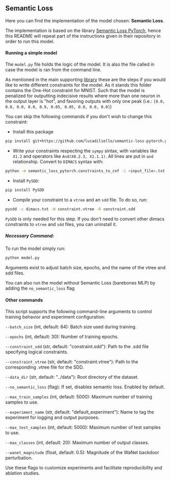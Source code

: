 ## Semantic Loss

Here you can find the implementation of the model chosen: **Semantic Loss**.

The implementation is based on the library [Semantic Loss PyTorch](https://github.com/lucadiliello/semantic-loss-pytorch), hence this README will repeat part of the instructions given in their repository in order to run this model.


#### Running a simple model
The `model.py` file holds the logic of the model. It is also the file called in case the model is ran from the command line.

As mentioned in the main supporting [library](https://github.com/lucadiliello/semantic-loss-pytorch) these are the steps if you would like to write different constraints for the model. As it stands this folder contains the One-Hot constraint for MNIST. Such that the model is penalized for outputting indecisive results where more than one neuron in the output layer is "hot", and favoring outputs with only one peak (i.e.: `[0.0, 0.0, 0.0, 0.0, 0.9, 0.05, 0.05, 0.0, 0.0, 0.0]`)

You can skip the following commands if you don't wish to change this constraint:

- Install this package
```bash
pip install git+https://github.com/lucadiliello/semantic-loss-pytorch.git
```

- Write your constraints respecting the `sympy` sintax, with variables like `X1.2` and operators like `And(X0.2.3, X1.1.1)`. All lines are put in `and` relationship. Convert to `DIMACS` syntax with:
```bash
python -m semantic_loss_pytorch.constraints_to_cnf -i <input_file>.txt -o <dimacs_file>.txt 
```

- Install `PySDD`:
```bash
pip install PySDD
```

- Compile your constraint to a `vtree` and an `sdd` file. To do so, run:
```bash
pysdd -c dimacs.txt -W constraint.vtree -R constraint.sdd
```

`PySDD` is only needed for this step. If you don't need to convert other 
dimacs constraints to `vtree` and `sdd` files, you can uninstall it.


##### Necessary Command:
To run the model simply run:
```bash
python model.py
```
Arguments exist to adjust batch size, epochs, and the name of the vtree and sdd files.

You can also run the model without Semantic Loss (barebones MLP) by adding the `no_semantic_loss` flag


#### Other commands
This script supports the following command-line arguments to control training behavior and experiment configuration:

`--batch_size` (int, default: 64): Batch size used during training.

`--epochs` (int, default: 30): Number of training epochs.

`--constraint_sdd` (str, default: "constraint.sdd"): Path to the .sdd file specifying logical constraints.

`--constraint_vtree` (str, default: "constraint.vtree"): Path to the corresponding .vtree file for the SDD.

`--data_dir` (str, default: "../data"): Root directory of the dataset.

`--no_semantic_loss` (flag): If set, disables semantic loss. Enabled by default.

`--max_train_samples` (int, default: 5000): Maximum number of training samples to use.

`--experiment_name` (str, default: "default_experiment"): Name to tag the experiment for logging and output purposes.

`--max_test_samples` (int, default: 5000): Maximum number of test samples to use.

`--max_classes` (int, default: 20): Maximum number of output classes.

`--wanet_magnitude` (float, default: 0.5): Magnitude of the WaNet backdoor perturbation.

Use these flags to customize experiments and facilitate reproducibility and ablation studies.